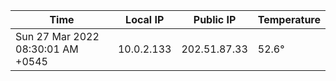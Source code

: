 | Time     | Local IP | Public IP | Temperature |
| ----------- | ----------- | ----------- | ----------- |
| Sun 27 Mar 2022 08:30:01 AM +0545      | 10.0.2.133     | 202.51.87.33  | 52.6° |
